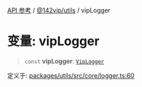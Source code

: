 [API 参考](../../../index.md) / [@142vip/utils](../index.md) / vipLogger

# 变量: vipLogger

> `const` **vipLogger**: [`VipLogger`](../classes/VipLogger.md)

定义于: [packages/utils/src/core/logger.ts:60](https://github.com/142vip/core-x/blob/d7c32a4c72e7e50fa8291351a2283aaafcc1d8c3/packages/utils/src/core/logger.ts#L60)
